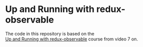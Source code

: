 # Up and Running with redux-observable

The code in this repository is based on the  
[Up and Running with redux-observable](https://egghead.io/courses/up-and-running-with-redux-observable)
course from video 7 on.
